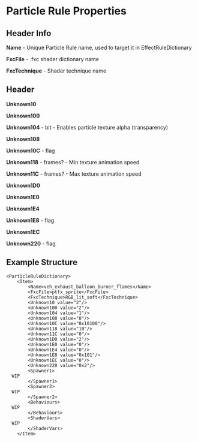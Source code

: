 # Particle Rule Properties
## Header Info
**Name** - Unique Particle Rule name, used to target it in EffectRuleDictionary

**FxcFile** - .fxc shader dictionary name

**FxcTechnique** - Shader technique name

## Header

**Unknown10**

**Unknown100**

**Unknown104** - bit - Enables particle texture alpha (transparency)

**Unknown108**

**Unknown10C** - flag

**Unknown118** - frames? - Min texture animation speed

**Unknown11C** - frames? - Max texture animation speed

**Unknown1D0**

**Unknown1E0**

**Unknown1E4**

**Unknown1E8** - flag

**Unknown1EC**

**Unknown220** - flag


## Example Structure
	<ParticleRuleDictionary>
		<Item>
			<Name>veh_exhaust_balloon_burner_flames</Name>
			<FxcFile>ptfx_sprite</FxcFile>
			<FxcTechnique>RGB_lit_soft</FxcTechnique>
			<Unknown10 value="2"/>
			<Unknown100 value="2"/>
			<Unknown104 value="1"/>
			<Unknown108 value="0"/>
			<Unknown10C value="0x10100"/>
			<Unknown118 value="10"/>
			<Unknown11C value="0"/>
			<Unknown1D0 value="2"/>
			<Unknown1E0 value="0"/>
			<Unknown1E4 value="0"/>
			<Unknown1E8 value="0x101"/>
			<Unknown1EC value="0"/>
			<Unknown220 value="0x2"/>
			<Spawner1>
      WIP
			</Spawner1>
			<Spawner2>
      WIP
			</Spawner2>
			<Behaviours>
      WIP
			</Behaviours>
			<ShaderVars>
      WIP
			</ShaderVars>
		</Item>
